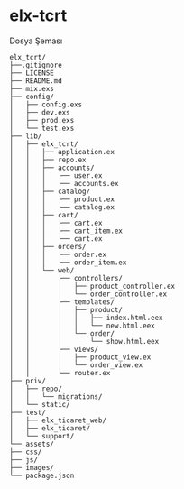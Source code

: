 # elx-tcrt

Dosya Şeması

    elx_tcrt/
    ├──.gitignore              
    ├── LICENSE                  
    ├── README.md                
    ├── mix.exs                  
    ├── config/                  
    │   ├── config.exs
    │   ├── dev.exs
    │   ├── prod.exs
    │   └── test.exs
    ├── lib/                     
    │   ├── elx_tcrt/           
    │   │   ├── application.ex   
    │   │   ├── repo.ex          
    │   │   ├── accounts/        
    │   │   │   ├── user.ex
    │   │   │   └── accounts.ex
    │   │   ├── catalog/         
    │   │   │   ├── product.ex
    │   │   │   └── catalog.ex
    │   │   ├── cart/            
    │   │   │   ├── cart.ex
    │   │   │   ├── cart_item.ex
    │   │   │   └── cart.ex
    │   │   ├── orders/          
    │   │   │   ├── order.ex
    │   │   │   └── order_item.ex
    │   │   └── web/             
    │   │       ├── controllers/  
    │   │       │   ├── product_controller.ex
    │   │       │   └── order_controller.ex
    │   │       ├── templates/    
    │   │       │   ├── product/
    │   │       │   │   ├── index.html.eex
    │   │       │   │   └── new.html.eex
    │   │       │   └── order/
    │   │       │       └── show.html.eex
    │   │       ├── views/        
    │   │       │   ├── product_view.ex
    │   │       │   └── order_view.ex
    │   │       └── router.ex     
    ├── priv/                    
    │   ├── repo/                
    │   │   └── migrations/      
    │   └── static/              
    ├── test/                    
    │   ├── elx_ticaret_web/       
    │   ├── elx_ticaret/           
    │   └── support/             
    └── assets/                  
    ├── css/
    ├── js/
    ├── images/
    └── package.json         
